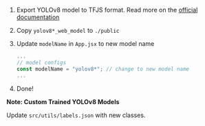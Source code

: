 1. Export YOLOv8 model to TFJS format. Read more on the [official documentation](https://docs.ultralytics.com/tasks/detection/#export)

2. Copy `yolov8*_web_model` to `./public`

3. Update `modelName` in `App.jsx` to new model name
   ```jsx
   ...
   // model configs
   const modelName = "yolov8*"; // change to new model name
   ...
   ```
4. Done!

**Note: Custom Trained YOLOv8 Models**

Update `src/utils/labels.json` with new classes.
